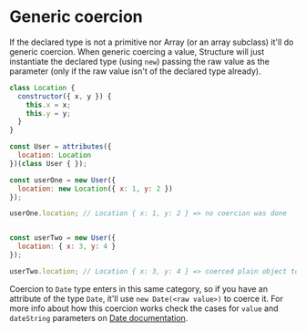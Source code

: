 # Generic coercion

If the declared type is not a primitive nor Array (or an array subclass) it'll do generic coercion. When generic coercing a value, Structure will just instantiate the declared type (using `new`) passing the raw value as the parameter (only if the raw value isn't of the declared type already).

```javascript
class Location {
  constructor({ x, y }) {
    this.x = x;
    this.y = y;
  }
}

const User = attributes({
  location: Location
})(class User { });

const userOne = new User({
  location: new Location({ x: 1, y: 2 })
});

userOne.location; // Location { x: 1, y: 2 } => no coercion was done


const userTwo = new User({
  location: { x: 3, y: 4 }
});

userTwo.location; // Location { x: 3, y: 4 } => coerced plain object to Location
```

Coercion to `Date` type enters in this same category, so if you have an attribute of the type `Date`, it'll use `new Date(<raw value>)` to coerce it. For more info about how this coercion works check the cases for `value` and `dateString` parameters on [Date documentation](https://developer.mozilla.org/en-US/docs/Web/JavaScript/Reference/Global_Objects/Date).
